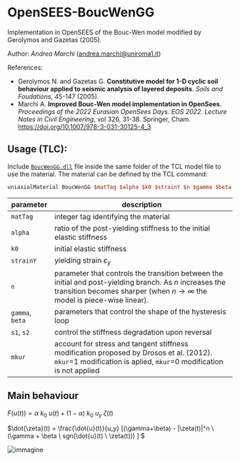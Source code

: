 # OpenSEES-BoucWenGG
Implementation in OpenSEES of the Bouc-Wen model modified by Gerolymos and Gazetas (2005).

Author: _Andrea Marchi_ (andrea.marchi@uniroma1.it)

References:
- Gerolymos N. and Gazetas G. **Constitutive model for 1-D cyclic soil behaviour applied to seismic analysis of layered deposits**. _Soils and Foudations_, 45-147 (2005).
- Marchi A. **Improved Bouc-Wen model implementation in OpenSees**. _Proceedings of the 2022 Eurasian OpenSees Days. EOS 2022. Lecture Notes in Civil Engineering_, vol 326, 31-38. Springer, Cham. https://doi.org/10.1007/978-3-031-30125-4_3


## Usage (TLC):
Include [`BoucWenGG.dll`](https://github.com/mrc-tech/OpenSEES-BoucWenGG/releases/latest/download/BoucWenGG.dll) file inside the same folder of the TCL model file to use the material. The material can be defined by the TCL command:
```tcl
uniaxialMaterial BoucWenGG $matTag $alpha $k0 $strainY $n $gamma $beta $s1 $s2 $mkur
```
| parameter | description |
| --- | --- |
| `matTag` | integer tag identifying the material |
| `alpha` | ratio of the post-yielding stiffness to the initial elastic stiffness |
| `k0` | initial elastic stiffness |
| `strainY` | yielding strain $\varepsilon_y$ |
| `n` | parameter that controls the transition between the initial and post-yielding branch. As $n$ increases the transition becomes sharper (when $n\to\infty$ the model is piece-wise linear). |
| `gamma`, `beta` | parameters that control the shape of the hysteresis loop |
| `s1`, `s2` | control the stiffness degradation upon reversal |
| `mkur` | account for stress and tangent stiffness modification proposed by Drosos et al. (2012). `mkur`=1 modification is aplied, `mkur`=0 modification is not applied |

## Main behaviour
$F(u(t)) = \alpha \ k_0 \ u(t) + (1-\alpha) \ k_0 \ u_y \ \zeta(t)$

$\dot{\zeta}(t) = \frac{\dot{u}(t)}{u_y} [(\gamma+\beta) - |\zeta(t)|^n \ (\gamma + \beta \ sgn(\dot{u}(t) \ \zeta(t))) ] $


![immagine](https://github.com/mrc-tech/OpenSEES-BoucWenGG/assets/74192712/d8e4b931-d50b-4702-9d57-95e391955b59)
